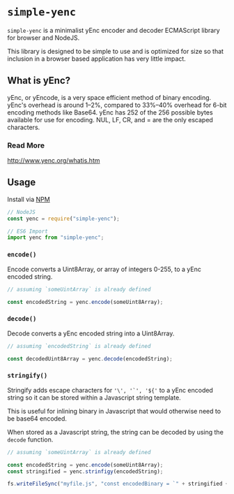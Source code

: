 # `simple-yenc`

`simple-yenc` is a minimalist yEnc encoder and decoder ECMAScript library for browser and NodeJS.

This library is designed to be simple to use and is optimized for size so that inclusion in a browser based application has very little impact.

## What is yEnc?

yEnc, or yEncode, is a very space efficient method of binary encoding. yEnc's overhead is around 1–2%,
compared to 33%–40% overhead for 6-bit encoding methods like Base64. yEnc has 252 of the 256 possible bytes available for use for encoding. NUL, LF, CR, and = are the only escaped characters.

### Read More
http://www.yenc.org/whatis.htm

## Usage

Install via [NPM](https://www.npmjs.com/package/simple-yenc)

```javascript
// NodeJS
const yenc = require("simple-yenc");

// ES6 Import
import yenc from "simple-yenc";
```

### `encode()`

Encode converts a Uint8Array, or array of integers 0-255, to a yEnc encoded string.

```javascript
// assuming `someUintArray` is already defined

const encodedString = yenc.encode(someUint8Array);
```

### `decode()`

Decode converts a yEnc encoded string into a Uint8Array.

```javascript
// assuming `encodedString` is already defined

const decodedUint8Array = yenc.decode(encodedString);
```

### `stringify()`

Stringify adds escape characters for ```'\', '`', '${'``` to a yEnc encoded string so it can be stored within a Javascript string template.

This is useful for inlining binary in Javascript that would otherwise need to be base64 encoded.

When stored as a Javascript string, the string can be decoded by using the `decode` function.

```javascript
// assuming `someUintArray` is already defined

const encodedString = yenc.encode(someUint8Array);
const stringified = yenc.strinfigy(encodedString);

fs.writeFileSync("myfile.js", "const encodedBinary = `" + stringified + "`");
```